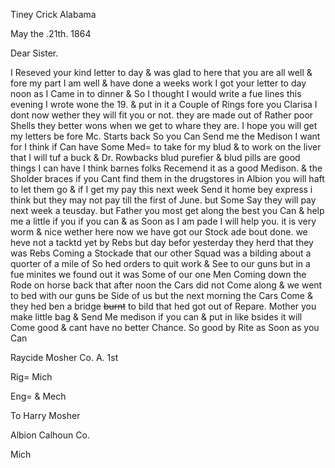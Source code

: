 Tiney Crick Alabama

May the .21th. 1864

Dear Sister.

I Reseved your kind letter to day & was glad to here that you are all well & fore my part I am well & have done a weeks work  I got your letter to day noon as I Came in to dinner & So I thought I would write a fue lines  this evening I wrote wone the 19. & put in it a Couple of Rings fore you Clarisa  I dont now wether they will fit you or not. they are made out of Rather poor Shells  they better wons when we get to whare they are. I hope you will get my letters be fore Mc. Starts back So you Can Send me the Medison I want for I think if Can have Some Med= to take for my blud & to work on the liver that I will tuf a buck & Dr. Rowbacks blud purefier & blud pills are good things I can have I think barnes folks Recemend it as a good Medison. & the Sholder braces if you Cant find them in the drugstores in Albion you will haft to let them go & if I get my pay this next week Send it home bey express i think but they may not pay till the first of June. but Some Say they will pay next week a teusday. but Father you most get along the best you Can & help me a little if you if you can & as Soon as I am pade I will help you. it is very worm & nice wether here now we have got our Stock ade bout done. we heve not a tacktd yet by Rebs but day befor yesterday they herd that they was Rebs Coming a Stockade that our other Squad was a bilding about a quorter of a mile of  So hed orders to quit work & See to our guns but in a fue minites we found out it was Some of our one Men Coming down the Rode on horse back that after noon the Cars did not Come along & we went to bed with our guns be Side of us but the next morning the Cars Come & they hed ben a bridge ~~burnt~~ to bild that hed got out of Repare. Mother you make little bag & Send Me medison if you can & put in like bsides  it will Come good & cant have no better Chance. So good by Rite as Soon as you Can 

Raycide Mosher Co. A. 1st 

Rig= Mich

Eng= & Mech

To Harry Mosher 

Albion Calhoun Co. 

Mich